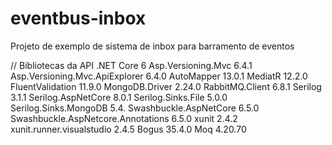 # eventbus-inbox
 Projeto de exemplo de sistema de inbox para barramento de eventos

// Bibliotecas da API
.NET Core 6
Asp.Versioning.Mvc 6.4.1
Asp.Versioning.Mvc.ApiExplorer 6.4.0
AutoMapper 13.0.1
MediatR 12.2.0
FluentValidation 11.9.0
MongoDB.Driver 2.24.0
RabbitMQ.Client 6.8.1
Serilog 3.1.1
Serilog.AspNetCore 8.0.1
Serilog.Sinks.File 5.0.0
Serilog.Sinks.MongoDB 5.4.
Swashbuckle.AspNetCore 6.5.0
Swashbuckle.AspNetcore.Annotations 6.5.0
xunit 2.4.2
xunit.runner.visualstudio 2.4.5
Bogus 35.4.0
Moq 4.20.70
